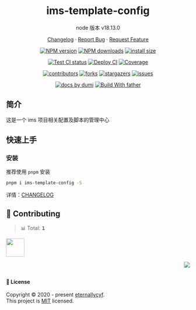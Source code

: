 <a name="readme-top"></a>

<div align="center">

[//]: # '<img width="160" src="https://avatars.githubusercontent.com/u/17870709?v=4">'

<h1>ims-template-config</h1>

node 版本 v18.13.0

[Changelog](./CHANGELOG.md) · [Report Bug][issues-url] · [Request Feature][issues-url]

<!-- SHIELD GROUP -->

[![NPM version][npm-image]][npm-url] [![NPM downloads][download-image]][download-url] [![install size][npm-size]][npm-size-url]

[![Test CI status][test-ci]][test-ci-url] [![Deploy CI][release-ci]][release-ci-url] [![Coverage][coverage]][codecov-url]

[![contributors][contributors-shield]][contributors-url] [![forks][forks-shield]][forks-url] [![stargazers][stargazers-shield]][stargazers-url] [![issues][issues-shield]][issues-url]

[![ docs by dumi][dumi-url]](https://d.umijs.org/) [![Build With father][father-url]](https://github.com/umijs/father/)

<!-- gitpod url -->

[gitpod-badge]: https://img.shields.io/badge/Gitpod-ready--to--code-blue?logo=gitpod
[gitpod-url]: https://gitpod.io/#https://github.com/ant-design/ims-template-config

<!-- umi url -->

[dumi-url]: https://img.shields.io/badge/docs%20by-dumi-blue
[father-url]: https://img.shields.io/badge/build%20with-father-028fe4.svg

<!-- npm url -->

[npm-image]: http://img.shields.io/npm/v/ims-template-config.svg?style=flat-square&color=deepgreen&label=latest
[npm-url]: http://npmjs.org/package/ims-template-config
[npm-size]: https://img.shields.io/bundlephobia/minzip/ims-template-config?color=deepgreen&label=gizpped%20size&style=flat-square
[npm-size-url]: https://packagephobia.com/result?p=ims-template-config

<!-- coverage -->

[coverage]: https://codecov.io/gh/eternallycyf/ims-template-config/branch/master/graph/badge.svg
[codecov-url]: https://codecov.io/gh/eternallycyf/ims-template-config/branch/master

<!-- Github CI -->

[test-ci]: https://github.com/eternallycyf/ims-template-config/workflows/Test%20CI/badge.svg
[release-ci]: https://github.com/eternallycyf/ims-template-config/workflows/Release%20CI/badge.svg
[test-ci-url]: https://github.com/eternallycyf/ims-template-config/actions?query=workflow%3ATest%20CI
[release-ci-url]: https://github.com/eternallycyf/ims-template-config/actions?query=workflow%3ARelease%20CI
[download-image]: https://img.shields.io/npm/dm/ims-template-config.svg?style=flat-square
[download-url]: https://npmjs.org/package/ims-template-config

</div>

## 简介

这是一个 ims 项目相关配置及脚本的管理中心

## 快速上手

### 安装

推荐使用 `pnpm` 安装

```bash
pnpm i ims-template-config -S
```

详情：[CHANGELOG](./CHANGELOG.md)

## 🤝 Contributing

<!-- CONTRIBUTION GROUP -->

> 📊 Total: <kbd>**1**</kbd>

<a href="https://github.com/eternallycyf" title="eternallycyf">
  <img src="https://avatars.githubusercontent.com/u/63464198?v=4" width="50" />
</a>

<!-- CONTRIBUTION END -->

<div align="right">

[![][back-to-top]](#readme-top)

## </div>

#### 📝 License

Copyright © 2020 - present [eternallycyf][profile-url]. <br />
This project is [MIT](./LICENSE) licensed.

<!-- LINK GROUP -->

[profile-url]: https://github.com/eternallycyf

<!-- SHIELD LINK GROUP -->

[back-to-top]: https://img.shields.io/badge/-BACK_TO_TOP-151515?style=flat-square

<!-- contributors -->

[contributors-shield]: https://img.shields.io/github/contributors/eternallycyf/ims-template-config.svg?style=flat
[contributors-url]: https://github.com/eternallycyf/ims-template-config/graphs/contributors

<!-- forks -->

[forks-shield]: https://img.shields.io/github/forks/eternallycyf/ims-template-config.svg?style=flat
[forks-url]: https://github.com/eternallycyf/ims-template-config/network/members

<!-- stargazers -->

[stargazers-shield]: https://img.shields.io/github/stars/eternallycyf/ims-template-config.svg?style=flat
[stargazers-url]: https://github.com/eternallycyf/ims-template-config/stargazers

<!-- issues -->

[issues-shield]: https://img.shields.io/github/issues/eternallycyf/ims-template-config.svg?style=flat
[issues-url]: https://github.com/eternallycyf/ims-template-config/issues/new/choose
